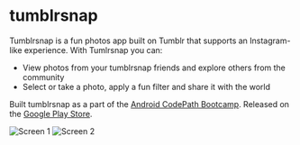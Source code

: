 # tumblrsnap

Tumblrsnap is a fun photos app built on Tumblr that supports an Instagram-like experience. With Tumlrsnap you can:

  * View photos from your tumblrsnap friends and explore others from the community
  * Select or take a photo, apply a fun filter and share it with the world

Built tumblrsnap as a part of the [Android CodePath Bootcamp](http://thecodepath.com/androidbootcamp). Released on the [Google Play Store](https://play.google.com/store/apps/details?id=ua.com.vassiliev.tumblrclient&hl=en).

![Screen 1](http://i.imgur.com/GlXlQ57.png)
![Screen 2](http://i.imgur.com/zeFmmYm)

